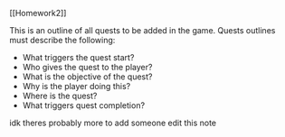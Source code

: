 [[Homework2]]

This is an outline of all quests to be added in the game.
Quests outlines must describe the following:
- What triggers the quest start? 
- Who gives the quest to the player?
- What is the objective of the quest?
- Why is the player doing this?
- Where is the quest?
- What triggers quest completion?


idk theres probably more to add someone edit this note